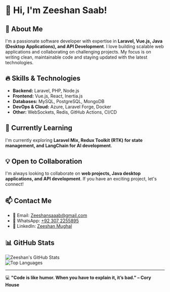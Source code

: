 # 👋 Hi, I'm Zeeshan Saab!  

## 🚀 About Me  
I'm a passionate software developer with expertise in **Laravel, Vue.js, Java (Desktop Applications), and API Development**. I love building scalable web applications and collaborating on challenging projects. My focus is on writing clean, maintainable code and staying updated with the latest technologies.

## 🔥 Skills & Technologies  
- **Backend:** Laravel, PHP, Node.js  
- **Frontend:** Vue.js, React, Inertia.js  
- **Databases:** MySQL, PostgreSQL, MongoDB  
- **DevOps & Cloud:** Azure, Laravel Forge, Docker  
- **Other:** WebSockets, Redis, GitHub Actions, CI/CD  

## 🌱 Currently Learning  
I'm currently exploring **Laravel Mix, Redux Toolkit (RTK) for state management, and LangChain for AI development**.  

## 💡 Open to Collaboration  
I'm always looking to collaborate on **web projects, Java desktop applications, and API development**. If you have an exciting project, let's connect!  

## 📫 Contact Me  
- 📧 Email: [Zeeshansaaab@gmail.com](mailto:Zeeshansaaab@gmail.com)  
- 💬 WhatsApp: [+92 307 2255895](https://wa.me/923072255895)  
- 🔗 LinkedIn: [Zeeshan Mughal](https://www.linkedin.com/in/zeeshan-mughal/)  

## 📊 GitHub Stats  
![Zeeshan's GitHub Stats](https://github-readme-stats.vercel.app/api/top-langs/?username=Zeeshansaaab&show_icons=true&theme=radical)  
![Top Languages](https://github-readme-stats.vercel.app/api/top-langs/?username=Zeeshansaaab&layout=compact&theme=radical)  

---

💻 **"Code is like humor. When you have to explain it, it’s bad." – Cory House**  

